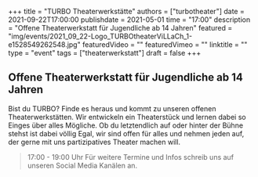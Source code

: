 +++
title = "TURBO Theaterwerkstätte"
authors = ["turbotheater"]
date = 2021-09-22T17:00:00
publishdate = 2021-05-01
time = "17:00"
description = "Offene Theaterwerkstatt für Jugendliche ab 14 Jahren"
featured = "img/events/2021_09_22-Logo_TURBOtheaterViLLaCh_1-e1528549262548.jpg"
featuredVideo = ""
featuredVimeo = ""
linktitle = ""
type = "event"
tags = ["theaterwerkstatt"]
draft = false
+++

## Offene Theaterwerkstatt für Jugendliche ab 14 Jahren

Bist du TURBO? 
Finde es heraus und kommt zu unseren offenen Theaterwerkstätten. 
Wir entwickeln ein Theaterstück und lernen dabei so Einges über alles Mögliche. Ob du letztendlich auf oder hinter der Bühne stehst ist dabei völlig Egal, wir sind offen für alles und nehmen jeden auf, der gerne mit uns partizipatives Theater machen will.

>17:00 - 19:00 Uhr
>Für weitere Termine und Infos schreib uns auf unseren Social Media Kanälen an. 



